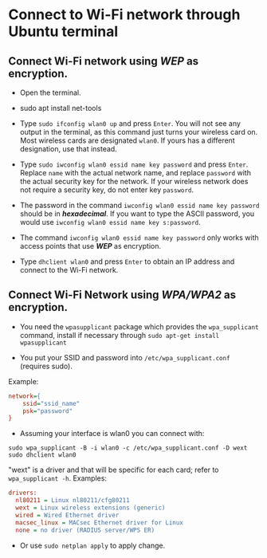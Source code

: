 # Connect to Wi-Fi network through Ubuntu terminal

## Connect Wi-Fi network using ***WEP*** as encryption.
* Open the terminal.

* sudo apt install net-tools

* Type `sudo ifconfig wlan0 up` and press `Enter`. You will not see any output in the terminal, as this command just turns your wireless card on. Most wireless cards are designated `wlan0`. If yours has a different designation, use that instead.

* Type `sudo iwconfig wlan0 essid name key password` and press `Enter`. Replace `name` with the actual network name, and replace `password` with the actual security key for the network. If your wireless network does not require a security key, do not enter key `password`.

* The password in the command `iwconfig wlan0 essid name key password` should be in ***hexadecimal***. If you want to type the ASCII password, you would use `iwconfig wlan0 essid name key s:password`.

* The command `iwconfig wlan0 essid name key password` only works with access points that use ***WEP*** as encryption. 

* Type `dhclient wlan0` and press `Enter` to obtain an IP address and connect to the Wi-Fi network.

## Connect Wi-Fi Network using ***WPA/WPA2*** as encryption.

* You need the `wpasupplicant` package which provides the `wpa_supplicant` command, install if necessary through `sudo apt-get install wpasupplicant`

* You put your SSID and password into `/etc/wpa_supplicant.conf` (requires sudo).

Example:
```ini
network={
    ssid="ssid_name"
    psk="password"
}
```

* Assuming your interface is wlan0 you can connect with:

```
sudo wpa_supplicant -B -i wlan0 -c /etc/wpa_supplicant.conf -D wext
sudo dhclient wlan0
```

"wext" is a driver and that will be specific for each card; refer to `wpa_supplicant -h`. Examples:
```ini
drivers:
  nl80211 = Linux nl80211/cfg80211
  wext = Linux wireless extensions (generic)
  wired = Wired Ethernet driver
  macsec_linux = MACsec Ethernet driver for Linux
  none = no driver (RADIUS server/WPS ER)
```


* Or use `sudo netplan apply` to apply change.